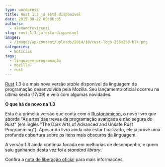 ```yaml
---
type: wordpress
title: Rust 1.3 já está disponível
date: 2015-09-22 09:06:05
authors:
  - alexandrevicenzi
slug: rust-1-3-ja-esta-disponivel
images:
  - /images/wp-content/uploads/2014/10/rust-logo-256x256-blk.png
categories:
  - Notícias
tags:
  - linguagem-programação
  - mozilla
  - rust
---
```


<a href="https://www.rust-lang.org/" target="_blank">Rust</a> 1.3 é a mais nova versão <em>stable</em> disponível da linguagem de programação desenvolvida pela Mozilla. Seu lançamento oficial ocorreu na última sexta (17/09) e veio com algumas novidades.

<strong>O que há de novo na 1.3</strong>

Esta é a primeita versão que conta com o <a href="https://doc.rust-lang.org/nightly/nomicon/" target="_blank">Rustonomicon</a>, o novo livro que aborda "As artes das trevas da programação avançada e não segura do Rust" (em inglês "The Dark Arts of Advanced and Unsafe Rust Programming"). Apesar do livro ainda não estar finalizado, ele já provê uma profunda cobertura sobre os itens mais obscuros da linguagem.

A versão 1.3 ainda continua focada em melhorias de desempenho, e quem saiu ganhando desta vez foi a <em>standard library</em>.

Confira a <a href="http://blog.rust-lang.org/2015/09/17/Rust-1.3.html">nota de liberação oficial</a> para mais informações.
